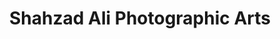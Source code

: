 ---
title: "Shahzad Ali Photographic Arts"
url: /karachi/shahzad-ali-photographic-arts/
shop: Foto
---